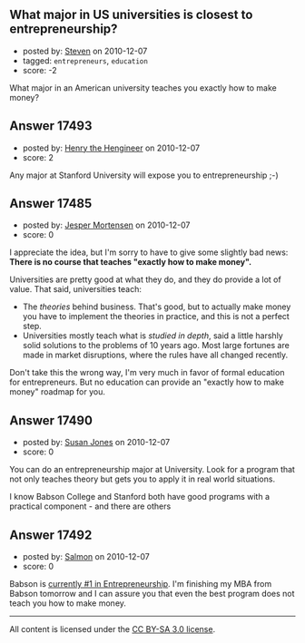 ## What major in US universities is closest to entrepreneurship?

- posted by: [Steven](https://stackexchange.com/users/-1/2233-steven) on 2010-12-07
- tagged: `entrepreneurs`, `education`
- score: -2

What major in an American university teaches you exactly how to make money?


## Answer 17493

- posted by: [Henry the Hengineer](https://stackexchange.com/users/-1/1692-henry-the-hengineer) on 2010-12-07
- score: 2

Any major at Stanford University will expose you to entrepreneurship ;-)


## Answer 17485

- posted by: [Jesper Mortensen](https://stackexchange.com/users/-1/1261-jesper-mortensen) on 2010-12-07
- score: 0

I appreciate the idea, but I'm sorry to have to give some slightly bad news: **There is no course that teaches "exactly how to make money".**

Universities are pretty good at what they do, and they do provide a lot of value. That said, universities teach:

 - The *theories* behind business. That's good, but to actually make money you have to implement the theories in practice, and this is not a perfect step.
 - Universities mostly teach what is *studied in depth*, said a little harshly solid solutions to the problems of 10 years ago. Most large fortunes are made in market disruptions, where the rules have all changed recently.

Don't take this the wrong way, I'm very much in favor of formal education for entrepreneurs. But no education can provide an "exactly how to make money" roadmap for you.


## Answer 17490

- posted by: [Susan Jones](https://stackexchange.com/users/-1/2737-susan-jones) on 2010-12-07
- score: 0

You can do an entrepreneurship major at University. Look for a program that not only teaches theory but gets you to apply it in real world situations.

I know Babson College and Stanford both have good programs with a practical component - and there are others


## Answer 17492

- posted by: [Salmon](https://stackexchange.com/users/-1/5445-salmon) on 2010-12-07
- score: 0

<p>Babson is <a href="http://grad-schools.usnews.rankingsandreviews.com/best-graduate-schools/top-business-schools/entrepreneurship" rel="nofollow">currently #1 in Entrepreneurship</a>. I'm finishing my MBA from Babson tomorrow and I can assure you that even the best program does not teach you how to make money. </p>




---

All content is licensed under the [CC BY-SA 3.0 license](https://creativecommons.org/licenses/by-sa/3.0/).
